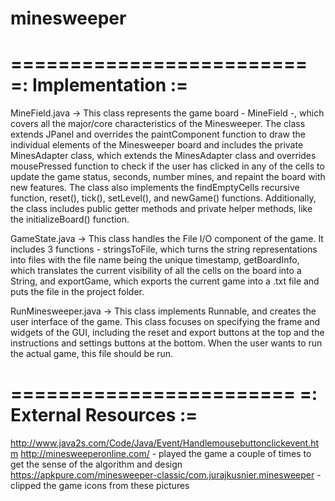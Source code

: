 # minesweeper

=========================
=: Implementation :=
=========================

  MineField.java -> This class represents the game board - MineField -, which covers all the major/core characteristics
  of the Minesweeper. The class extends JPanel and overrides the paintComponent function to draw the individual elements
  of the Minesweeper board and includes the private MinesAdapter class, which extends the MinesAdapter class and overrides
  mousePressed function to check if the user has clicked in any of the cells to update the game status, seconds, number
  mines, and repaint the board with new features. The class also implements the findEmptyCells recursive function, reset(),
  tick(), setLevel(), and newGame() functions. Additionally, the class includes public getter methods
  and private helper methods, like the initializeBoard() function.

  GameState.java -> This class handles the File I/O component of the game. It includes 3 functions -
  stringsToFile, which turns the string representations into files with the file name being the unique timestamp,
  getBoardInfo, which translates the current visibility of all the cells on the board into a String, and
  exportGame, which exports the current game into a .txt file and puts the file in the project folder.

  RunMinesweeper.java -> This class implements Runnable, and creates the user interface of the game.
  This class focuses on specifying the frame and widgets of the GUI, including the reset and export buttons at
  the top and the instructions and settings buttons at the bottom. When the user wants to run the actual game,
  this file should be run.

========================
=: External Resources :=
========================

  http://www.java2s.com/Code/Java/Event/Handlemousebuttonclickevent.htm
  http://minesweeperonline.com/ - played the game a couple of times to get the sense of the algorithm and design
  https://apkpure.com/minesweeper-classic/com.jurajkusnier.minesweeper - clipped the game icons from
  these pictures
